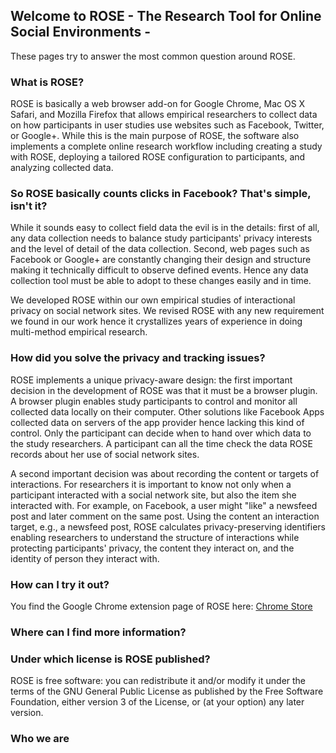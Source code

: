 ## Welcome to ROSE - The Research Tool for Online Social Environments -

These pages try to answer the most common question around ROSE.

### What is ROSE?

ROSE is basically a web browser add-on for Google Chrome, Mac OS X Safari, and Mozilla Firefox that allows empirical researchers to collect data on how participants in user studies use websites such as Facebook, Twitter, or Google+. While this is the main purpose of ROSE, the software also implements a complete online research workflow including creating a study with ROSE, deploying a tailored ROSE configuration to participants, and analyzing collected data.

### So ROSE basically counts clicks in Facebook? That's simple, isn't it?

While it sounds easy to collect field data the evil is in the details: first of all, any data collection needs to balance study participants' privacy interests and the level of detail of the data collection. Second, web pages such as Facebook or Google+ are constantly changing their design and structure making it technically difficult to observe defined events. Hence any data collection tool must be able to adopt to these changes easily and in time.

We developed ROSE within our own empirical studies of interactional privacy on social network sites. We revised ROSE with any new requirement we found in our work hence it crystallizes years of experience in doing multi-method empirical research.

### How did you solve the privacy and tracking issues?

ROSE implements a unique privacy-aware design: the first important decision in the development of ROSE was that it must be a browser plugin. A browser plugin enables study participants to control and monitor all collected data locally on their computer. Other solutions like Facebook Apps collected data on servers of the app provider hence lacking this kind of control. Only the participant can decide when to hand over which data to the study researchers. A participant can all the time check the data ROSE records about her use of social network sites.

A second important decision was about recording the content or targets of interactions. For researchers it is important to know not only when a participant interacted with a social network site, but also the item she interacted with. For example, on Facebook, a user might "like" a newsfeed post and later comment on the same post. Using the content an interaction target, e.g., a newsfeed post, ROSE calculates privacy-preserving identifiers enabling researchers to understand the structure of interactions while protecting participants' privacy, the content they interact on, and the identity of person they interact with.

### How can I try it out?

You find the Google Chrome extension page of ROSE here: [Chrome Store](https://chrome.google.com/webstore/detail/rose/chmgghdkcookiojbnchechkhjfbadjkd)

### Where can I find more information?  

### Under which license is ROSE published?

ROSE is free software: you can redistribute it and/or modify it under the terms of the GNU General Public License as published by the Free Software Foundation, either version 3 of the License, or (at your option) any later version.

### Who we are

